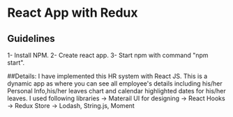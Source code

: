 # React App with Redux
## Guidelines 
1- Install NPM.
2- Create react app.
3- Start npm with command "npm start".

##Details:
I have implemented this HR system with React JS. This is a dynamic app as where you can see all employee's details including his/her Personal Info,his/her leaves chart and calendar highlighted dates for his/her leaves.
I used following libraries
-> Materail UI for designing
-> React Hooks
-> Redux Store
-> Lodash, String.js, Moment
